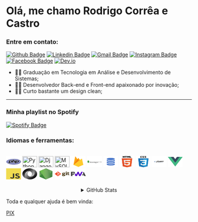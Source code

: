 # Olá, me chamo Rodrigo Corrêa e Castro

### Entre em contato:

[![Github Badge](https://img.shields.io/badge/-Github-000?style=flat-square&logo=Github&logoColor=white&link=https://github.com/rodrigocorreaecastro)](https://github.com/rodrigocorreaecastro)
[![Linkedin Badge](https://img.shields.io/badge/-LinkedIn-blue?style=flat-square&logo=Linkedin&logoColor=white&link=https://www.linkedin.com/in/rodrigocorreaecastro/)](https://www.linkedin.com/in/rodrigocorreaecastro/)
[![Gmail Badge](https://img.shields.io/badge/-Gmail-DB4437?style=flat-square&logo=Gmail&logoColor=white&link=mailto:rodrigocorreaecastro@gmail.com)](mailto:rodrigocorreaecastro@gmail.com)
[![Instagram Badge](https://img.shields.io/badge/-Instagram-405DE6?style=flat-square&logo=Instagram&logoColor=white&link=https://www.instagram.com/rodrigocorreaecastro)](https://www.instagram.com/rodrigocorreaecastro)
[![Facebook Badge](https://img.shields.io/badge/-Facebook-4267B2?style=flat-square&logo=Facebook&logoColor=white&link=https://www.instagram.com/rodrigocorreaecastro)](https://www.instagram.com/rodrigocorreaecastro)
[![Dev.io](https://img.shields.io/badge/-Dev.io-333?style=flat-square&logo=Dev.io&logoColor=white&link=https://dev.to/rodrigocorreaecastro)](https://dev.to/rodrigocorreaecastro)


<!--
- 🔭 I’m currently working on ...
- 🌱 I’m currently learning ...
- 🤔 I’m looking for help with ...
- 💬 Ask me about ...
- 📫 How to reach me: ...
- 😄 Pronouns: ...
- ⚡ Fun fact: ...
-->

- 👨‍🎓 Graduação em Tecnologia em Análise e Desenvolvimento de Sistemas;
- 👨‍💻 Desenvolvedor Back-end e Front-end apaixonado por inovação;
- 👨‍🎨 Curto bastante um design clean;

<hr/>

### Minha playlist no Spotify
[![Spotify Badge](https://img.shields.io/badge/-Spotify-4267B2?style=flat-square&logo=Spotify&logoColor=green&link=https://open.spotify.com/user/12150216564)](https://open.spotify.com/user/12150216564)


### Idiomas e ferramentas:

<div style="display: inline_block"><br>
  <img title="PHP" height="30" width="40" src="https://raw.githubusercontent.com/github/explore/ccc16358ac4530c6a69b1b80c7223cd2744dea83/topics/php/php.png" />
  <img title="Python" height="30" width="40" src="https://cdn.jsdelivr.net/gh/devicons/devicon/icons/python/python-original-wordmark.svg" />
  <img title="Django" height="30" width="40" src="https://cdn.jsdelivr.net/gh/devicons/devicon/icons/django/django-plain.svg" />
  <img title="MySQL" height="30" width="40" src="https://cdn.jsdelivr.net/gh/devicons/devicon/icons/mysql/mysql-original-wordmark.svg" />
  <img title="Firebase" height="30" width="40" src="https://raw.githubusercontent.com/github/explore/80688e429a7d4ef2fca1e82350fe8e3517d3494d/topics/firebase/firebase.png" />
  <img title="MongoDB" height="30" width="40" src="https://raw.githubusercontent.com/github/explore/80688e429a7d4ef2fca1e82350fe8e3517d3494d/topics/mongodb/mongodb.png" />
  <img title="SQL" height="30" width="40" src="https://raw.githubusercontent.com/github/explore/80688e429a7d4ef2fca1e82350fe8e3517d3494d/topics/sql/sql.png" />
  <img title="HTML5" height="30" width="40" src="https://raw.githubusercontent.com/github/explore/80688e429a7d4ef2fca1e82350fe8e3517d3494d/topics/html/html.png" />
  <img title="CSS3" height="30" width="40" src="https://raw.githubusercontent.com/github/explore/80688e429a7d4ef2fca1e82350fe8e3517d3494d/topics/css/css.png" />
  <img title="JQuery" height="30" width="40" src="https://raw.githubusercontent.com/github/explore/80688e429a7d4ef2fca1e82350fe8e3517d3494d/topics/jquery/jquery.png" />
  <img title="VueJS" height="30" width="40" src="https://raw.githubusercontent.com/github/explore/80688e429a7d4ef2fca1e82350fe8e3517d3494d/topics/vue/vue.png" />
  <img title="JavaScript" height="30" width="40" src="https://raw.githubusercontent.com/github/explore/80688e429a7d4ef2fca1e82350fe8e3517d3494d/topics/javascript/javascript.png" />
  <img title="JSON" height="30" width="40" src="https://raw.githubusercontent.com/github/explore/80688e429a7d4ef2fca1e82350fe8e3517d3494d/topics/json/json.png" />
  <img title="NodeJS" height="30" width="40" src="https://raw.githubusercontent.com/github/explore/80688e429a7d4ef2fca1e82350fe8e3517d3494d/topics/nodejs/nodejs.png" />
  <img title="Git" height="30" width="40" src="https://raw.githubusercontent.com/github/explore/80688e429a7d4ef2fca1e82350fe8e3517d3494d/topics/git/git.png" />
  <img title="PWA" height="30" width="40" src="https://raw.githubusercontent.com/github/explore/80688e429a7d4ef2fca1e82350fe8e3517d3494d/topics/pwa/pwa.png" />
</div>

<div align="center">
  <br>
  <details>
    <summary>GitHub Stats</summary>
[Rodrigo Corrêa e Castro github stats](https://github-readme-stats.vercel.app/api?username=rodrigocorreaecastro&show_icons=true&theme=midnight-purple)
    <br />
    <br />
[Top Langs](https://github-readme-stats.vercel.app/api/top-langs/?username=rodrigocorreaecastro)(https://github.com/rodrigocorreaecastro/github-readme-stats)
  </details>
  
</div>

Toda e qualquer ajuda é bem vinda:

[PIX](https://nubank.com.br/pagar/sfq1x/k2yW6z5Slt)
